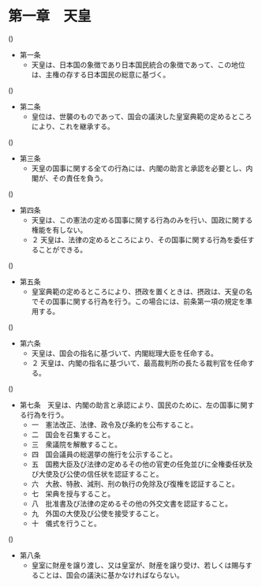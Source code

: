 # 第一章　天皇

()

- 第一条
    - 天皇は、日本国の象徴であり日本国民統合の象徴であって、この地位は、主権の存する日本国民の総意に基づく。

()

- 第二条
    - 皇位は、世襲のものであって、国会の議決した皇室典範の定めるところにより、これを継承する。

()

- 第三条
    - 天皇の国事に関する全ての行為には、内閣の助言と承認を必要とし、内閣が、その責任を負う。

()

- 第四条
    - 天皇は、この憲法の定める国事に関する行為のみを行い、国政に関する権能を有しない。
    - ２ 天皇は、法律の定めるところにより、その国事に関する行為を委任することができる。

()

- 第五条
    - 皇室典範の定めるところにより、摂政を置くときは、摂政は、天皇の名でその国事に関する行為を行う。この場合には、前条第一項の規定を準用する。

()

- 第六条
    - 天皇は、国会の指名に基づいて、内閣総理大臣を任命する。
    - ２ 天皇は、内閣の指名に基づいて、最高裁判所の長たる裁判官を任命する。

()

- 第七条　天皇は、内閣の助言と承認により、国民のために、左の国事に関する行為を行う。
    - 一　憲法改正、法律、政令及び条約を公布すること。
    - 二　国会を召集すること。
    - 三　衆議院を解散すること。
    - 四　国会議員の総選挙の施行を公示すること。
    - 五　国務大臣及び法律の定めるその他の官吏の任免並びに全権委任状及び大使及び公使の信任状を認証すること。
    - 六　大赦、特赦、減刑、刑の執行の免除及び復権を認証すること。
    - 七　栄典を授与すること。
    - 八　批准書及び法律の定めるその他の外交文書を認証すること。
    - 九　外国の大使及び公使を接受すること。
    - 十　儀式を行うこと。

()

- 第八条
    - 皇室に財産を譲り渡し、又は皇室が、財産を譲り受け、若しくは賜与することは、国会の議決に基かなければならない。
